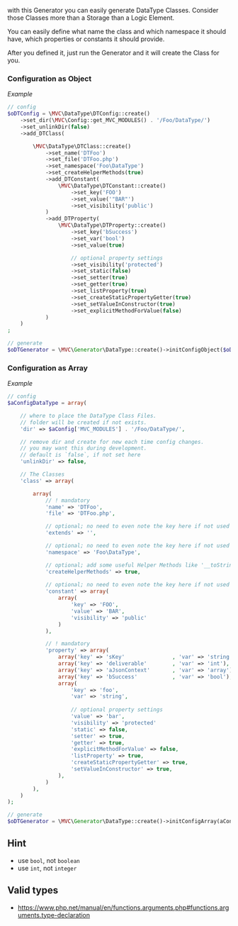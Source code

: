 with this Generator you can easily generate DataType Classes. Consider those Classes more than a Storage than a Logic Element.

You can easily define what name the class and which namespace it should have, which properties or constants it should provide.

After you defined it, just run the Generator and it will create the Class for you.


<!--
## Overview

- [Instantiation](#Instantiation)
- [Init with Config: Object](#init_object)
    - [Config `$oDTConfig`](#object_config)
- [Init with Config: array](#init_array)
    - [Config `$aDataTypeConfig`](#array_config)
- [Hint](#HInt)
- [Valid types](#Valid_types)
-->

<!--
<a name="Instantiation"></a>
## Instantiation

_PHP auto detect compatible_
~~~php
$oDTGenerator = \MVC\Generator\DataType::create();
~~~

_PHP 5.3 compatible_
~~~php
$oDTGenerator = \MVC\Generator\DataType::create(53);
~~~

_PHP 7 and up compatible_
~~~php
$oDTGenerator = \MVC\Generator\DataType::create(7);
~~~

_PHP 7.3 compatible_
~~~php
$oDTGenerator = \MVC\Generator\DataType::create(73);
~~~

<a name="init_object"></a>
## Init with Config: Object
~~~php
$oDTGenerator = \MVC\Generator\DataType::create(56)->initConfigObject($oDTConfig);
~~~
-->

<a name="object_config"></a>
### Configuration as Object

_Example_  
~~~php
// config
$oDTConfig = \MVC\DataType\DTConfig::create()
    ->set_dir(\MVC\Config::get_MVC_MODULES() . '/Foo/DataType/')
    ->set_unlinkDir(false)
    ->add_DTClass(

        \MVC\DataType\DTClass::create()
            ->set_name('DTFoo')
            ->set_file('DTFoo.php')
            ->set_namespace('Foo\DataType')
            ->set_createHelperMethods(true)
            ->add_DTConstant(
                \MVC\DataType\DTConstant::create()
                    ->set_key('FOO')
                    ->set_value('"BAR"')
                    ->set_visibility('public')
            )
            ->add_DTProperty(
                \MVC\DataType\DTProperty::create()
                    ->set_key('bSuccess')
                    ->set_var('bool')
                    ->set_value(true)

                    // optional property settings
                    ->set_visibility('protected')
                    ->set_static(false)
                    ->set_setter(true)
                    ->set_getter(true)
                    ->set_listProperty(true)
                    ->set_createStaticPropertyGetter(true)
                    ->set_setValueInConstructor(true)
                    ->set_explicitMethodForValue(false)
            )
    )
;

// generate
$oDTGenerator = \MVC\Generator\DataType::create()->initConfigObject($oDTConfig);
~~~

<!--
<a name="init_array"></a>
## Init with Config: array
~~~php
$oDTGenerator = \MVC\Generator\DataType::create()->initConfigArray($aConfig['MODULE_DATATYPE_CONFIG']);
~~~
-->

<a name="array_config"></a>
### Configuration as Array

_Example_  
~~~php
// config
$aConfigDataType = array(

    // where to place the DataType Class Files.
    // folder will be created if not exists.
    'dir' => $aConfig['MVC_MODULES'] . '/Foo/DataType/',

    // remove dir and create for new each time config changes.
    // you may want this during development.
    // default is `false`, if not set here
    'unlinkDir' => false,

    // The Classes
    'class' => array(

        array(
            // ! mandatory
            'name' => 'DTFoo',
            'file' => 'DTFoo.php',

            // optional; no need to even note the key here if not used
            'extends' => '',

            // optional; no need to even note the key here if not used
            'namespace' => 'Foo\DataType',

            // optional; add some useful Helper Methods like '__toString()` method (default: true)
            'createHelperMethods' => true,
            
            // optional; no need to even note the key here if not used
            'constant' => array(
                array(
                    'key' => 'FOO',
                    'value' => 'BAR',
                    'visibility' => 'public'
                )
            ),

            // ! mandatory
            'property' => array(
                array('key' => 'sKey'               , 'var' => 'string'),
                array('key' => 'deliverable'        , 'var' => 'int'),
                array('key' => 'aJsonContext'       , 'var' => 'array'),
                array('key' => 'bSuccess'           , 'var' => 'bool'),
                array(
                    'key' => 'foo',
                    'var' => 'string', 
                    
                    // optional property settings
                    'value' => 'bar',
                    'visibility' => 'protected'                    
                    'static' => false,
                    'setter' => true,
                    'getter' => true,
                    'explicitMethodForValue' => false,
                    'listProperty' => true,
                    'createStaticPropertyGetter' => true,
                    'setValueInConstructor' => true,
                ),
            )
        ),
    )
);

// generate
$oDTGenerator = \MVC\Generator\DataType::create()->initConfigArray(aConfigDataType);
~~~

<a name="Hint"></a>
## Hint
- use `bool`, not `boolean`
- use `int`, not `integer`

<a name="Valid_types"></a>
## Valid types
- https://www.php.net/manual/en/functions.arguments.php#functions.arguments.type-declaration